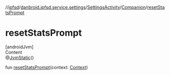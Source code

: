 //[ipfsd](../../../index.md)/[danbroid.ipfsd.service.settings](../../index.md)/[SettingsActivity](../index.md)/[Companion](index.md)/[resetStatsPrompt](reset-stats-prompt.md)



# resetStatsPrompt  
[androidJvm]  
Content  
@[JvmStatic](https://kotlinlang.org/api/latest/jvm/stdlib/kotlin.jvm/-jvm-static/index.html)()  
  
fun [resetStatsPrompt](reset-stats-prompt.md)(context: [Context](https://developer.android.com/reference/kotlin/android/content/Context.html))  



